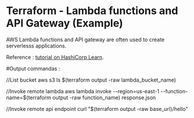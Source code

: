 # Terraform - Lambda functions and API Gateway (Example)

AWS Lambda functions and API gateway are often used to create serverlesss applications.

Reference : [tutorial on HashiCorp
Learn](https://learn.hashicorp.com/tutorials/terraform/lambda-api-gateway?in=terraform/aws).

#Output commandas :

//List bucket
aws s3 ls $(terraform output -raw lambda_bucket_name)

//Invoke remote lambda
aws lambda invoke --region=us-east-1 --function-name=$(terraform output -raw function_name) response.json

//Invoke remote api endpoint
curl "$(terraform output -raw base_url)/hello"
